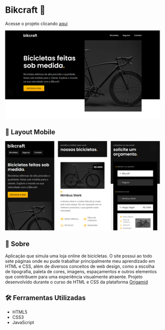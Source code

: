 # Bikcraft 🚴

Acesse o projeto clicando [aqui](https://filipehibrael.github.io/bikcraft/)

<img src="./img/projeto-banner.jpg" alt="Banner do projeto"/>

## 📱 Layout Mobile

<img src="./img/projeto-banner-mobile.png" alt="Banner do projeto mobile"/>

## 📖 Sobre

Aplicação que simula uma loja online de bicicletas. O site possui ao todo sete páginas onde eu pude trabalhar principalmente meu aprendizado em HTML e CSS, além de diversos conceitos de web design, como a escolha de tipografia, paleta de cores, imagens, espaçamentos e outros elementos que contribuem para uma experiência visualmente atraente. Projeto desenvolvido durante o curso de HTML e CSS da plataforma [Origamid](https://www.origamid.com/)

## 🛠️ Ferramentas Utilizadas

- HTML5
- CSS3
- JavaScript